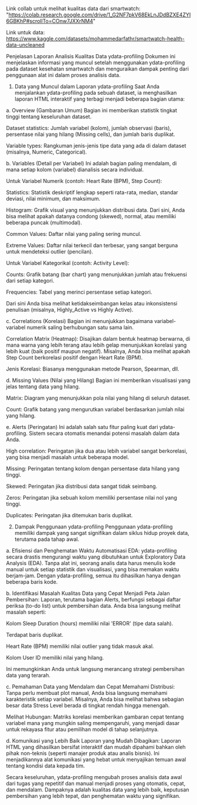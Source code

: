 Link collab untuk melihat kualitas data dari smartwatch:
"https://colab.research.google.com/drive/1_G2NF7pkV68EkLnJDdBZXE4ZYI6GBKhP#scrollTo=COnw7JXXrNM4"

Link untuk data:
https://www.kaggle.com/datasets/mohammedarfathr/smartwatch-health-data-uncleaned

Penjelasan Laporan Analisis Kualitas Data ydata-profiling
Dokumen ini menjelaskan informasi yang muncul setelah menggunakan ydata-profiling pada dataset kesehatan smartwatch dan menguraikan dampak penting dari penggunaan alat ini dalam proses analisis data.

1. Data yang Muncul dalam Laporan ydata-profiling
Saat Anda menjalankan ydata-profiling pada sebuah dataset, ia menghasilkan laporan HTML interaktif yang terbagi menjadi beberapa bagian utama:

a. Overview (Gambaran Umum)
Bagian ini memberikan statistik tingkat tinggi tentang keseluruhan dataset.

Dataset statistics: Jumlah variabel (kolom), jumlah observasi (baris), persentase nilai yang hilang (Missing cells), dan jumlah baris duplikat.

Variable types: Rangkuman jenis-jenis tipe data yang ada di dalam dataset (misalnya, Numeric, Categorical).

b. Variables (Detail per Variabel)
Ini adalah bagian paling mendalam, di mana setiap kolom (variabel) dianalisis secara individual.

Untuk Variabel Numerik (contoh: Heart Rate (BPM), Step Count):

Statistics: Statistik deskriptif lengkap seperti rata-rata, median, standar deviasi, nilai minimum, dan maksimum.

Histogram: Grafik visual yang menunjukkan distribusi data. Dari sini, Anda bisa melihat apakah datanya condong (skewed), normal, atau memiliki beberapa puncak (multimodal).

Common Values: Daftar nilai yang paling sering muncul.

Extreme Values: Daftar nilai terkecil dan terbesar, yang sangat berguna untuk mendeteksi outlier (pencilan).

Untuk Variabel Kategorikal (contoh: Activity Level):

Counts: Grafik batang (bar chart) yang menunjukkan jumlah atau frekuensi dari setiap kategori.

Frequencies: Tabel yang merinci persentase setiap kategori.

Dari sini Anda bisa melihat ketidakseimbangan kelas atau inkonsistensi penulisan (misalnya, Highly_Active vs Highly Active).

c. Correlations (Korelasi)
Bagian ini menunjukkan bagaimana variabel-variabel numerik saling berhubungan satu sama lain.

Correlation Matrix (Heatmap): Disajikan dalam bentuk heatmap berwarna, di mana warna yang lebih terang atau lebih gelap menunjukkan korelasi yang lebih kuat (baik positif maupun negatif). Misalnya, Anda bisa melihat apakah Step Count berkorelasi positif dengan Heart Rate (BPM).

Jenis Korelasi: Biasanya menggunakan metode Pearson, Spearman, dll.

d. Missing Values (Nilai yang Hilang)
Bagian ini memberikan visualisasi yang jelas tentang data yang hilang.

Matrix: Diagram yang menunjukkan pola nilai yang hilang di seluruh dataset.

Count: Grafik batang yang mengurutkan variabel berdasarkan jumlah nilai yang hilang.

e. Alerts (Peringatan)
Ini adalah salah satu fitur paling kuat dari ydata-profiling. Sistem secara otomatis menandai potensi masalah dalam data Anda.

High correlation: Peringatan jika dua atau lebih variabel sangat berkorelasi, yang bisa menjadi masalah untuk beberapa model.

Missing: Peringatan tentang kolom dengan persentase data hilang yang tinggi.

Skewed: Peringatan jika distribusi data sangat tidak seimbang.

Zeros: Peringatan jika sebuah kolom memiliki persentase nilai nol yang tinggi.

Duplicates: Peringatan jika ditemukan baris duplikat.

2. Dampak Penggunaan ydata-profiling
Penggunaan ydata-profiling memiliki dampak yang sangat signifikan dalam siklus hidup proyek data, terutama pada tahap awal.

a. Efisiensi dan Penghematan Waktu
Automatisasi EDA: ydata-profiling secara drastis mengurangi waktu yang dibutuhkan untuk Exploratory Data Analysis (EDA). Tanpa alat ini, seorang analis data harus menulis kode manual untuk setiap statistik dan visualisasi, yang bisa memakan waktu berjam-jam. Dengan ydata-profiling, semua itu dihasilkan hanya dengan beberapa baris kode.

b. Identifikasi Masalah Kualitas Data yang Cepat
Menjadi Peta Jalan Pembersihan: Laporan, terutama bagian Alerts, berfungsi sebagai daftar periksa (to-do list) untuk pembersihan data. Anda bisa langsung melihat masalah seperti:

Kolom Sleep Duration (hours) memiliki nilai 'ERROR' (tipe data salah).

Terdapat baris duplikat.

Heart Rate (BPM) memiliki nilai outlier yang tidak masuk akal.

Kolom User ID memiliki nilai yang hilang.

Ini memungkinkan Anda untuk langsung merancang strategi pembersihan data yang terarah.

c. Pemahaman Data yang Mendalam dan Cepat
Memahami Distribusi: Tanpa perlu membuat plot manual, Anda bisa langsung memahami karakteristik setiap variabel. Misalnya, Anda bisa melihat bahwa sebagian besar data Stress Level berada di tingkat rendah hingga menengah.

Melihat Hubungan: Matriks korelasi memberikan gambaran cepat tentang variabel mana yang mungkin saling mempengaruhi, yang menjadi dasar untuk rekayasa fitur atau pemilihan model di tahap selanjutnya.

d. Komunikasi yang Lebih Baik
Laporan yang Mudah Dibagikan: Laporan HTML yang dihasilkan bersifat interaktif dan mudah dipahami bahkan oleh pihak non-teknis (seperti manajer produk atau analis bisnis). Ini menjadikannya alat komunikasi yang hebat untuk menyajikan temuan awal tentang kondisi data kepada tim.

Secara keseluruhan, ydata-profiling mengubah proses analisis data awal dari tugas yang repetitif dan manual menjadi proses yang otomatis, cepat, dan mendalam. Dampaknya adalah kualitas data yang lebih baik, keputusan pembersihan yang lebih tepat, dan penghematan waktu yang signifikan.
